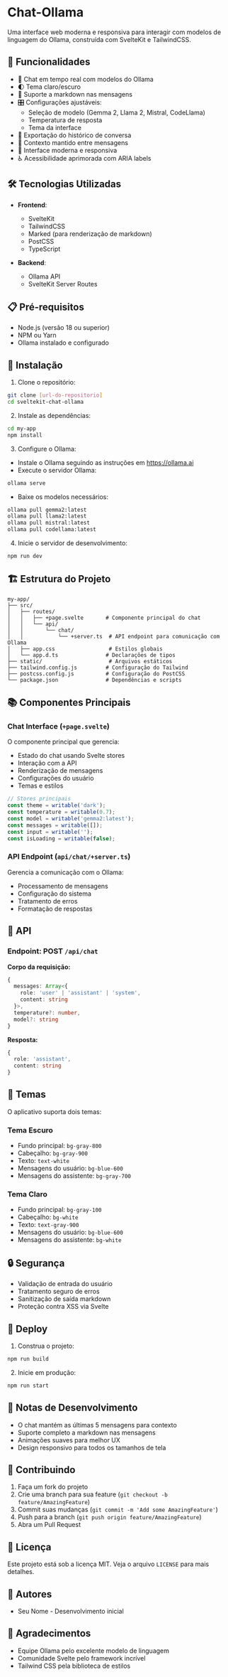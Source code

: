 # Chat-Ollama

Uma interface web moderna e responsiva para interagir com modelos de linguagem do Ollama, construída com SvelteKit e TailwindCSS.

## 🚀 Funcionalidades

- 💬 Chat em tempo real com modelos do Ollama
- 🌓 Tema claro/escuro
- 📝 Suporte a markdown nas mensagens
- 🎛️ Configurações ajustáveis:
  - Seleção de modelo (Gemma 2, Llama 2, Mistral, CodeLlama)
  - Temperatura de resposta
  - Tema da interface
- 💾 Exportação do histórico de conversa
- 🔄 Contexto mantido entre mensagens
- 🎨 Interface moderna e responsiva
- ♿ Acessibilidade aprimorada com ARIA labels

## 🛠️ Tecnologias Utilizadas

- **Frontend**:
  - SvelteKit
  - TailwindCSS
  - Marked (para renderização de markdown)
  - PostCSS
  - TypeScript

- **Backend**:
  - Ollama API
  - SvelteKit Server Routes

## 📋 Pré-requisitos

- Node.js (versão 18 ou superior)
- NPM ou Yarn
- Ollama instalado e configurado

## 🔧 Instalação

1. Clone o repositório:
```bash
git clone [url-do-repositorio]
cd sveltekit-chat-ollama
```

2. Instale as dependências:
```bash
cd my-app
npm install
```

3. Configure o Ollama:
- Instale o Ollama seguindo as instruções em https://ollama.ai
- Execute o servidor Ollama:
```bash
ollama serve
```
- Baixe os modelos necessários:
```bash
ollama pull gemma2:latest
ollama pull llama2:latest
ollama pull mistral:latest
ollama pull codellama:latest
```

4. Inicie o servidor de desenvolvimento:
```bash
npm run dev
```

## 🏗️ Estrutura do Projeto

```
my-app/
├── src/
│   ├── routes/
│   │   ├── +page.svelte       # Componente principal do chat
│   │   └── api/
│   │       └── chat/
│   │           └── +server.ts  # API endpoint para comunicação com Ollama
│   ├── app.css                 # Estilos globais
│   └── app.d.ts               # Declarações de tipos
├── static/                     # Arquivos estáticos
├── tailwind.config.js         # Configuração do Tailwind
├── postcss.config.js          # Configuração do PostCSS
└── package.json               # Dependências e scripts
```

## 📚 Componentes Principais

### Chat Interface (`+page.svelte`)

O componente principal que gerencia:
- Estado do chat usando Svelte stores
- Interação com a API
- Renderização de mensagens
- Configurações do usuário
- Temas e estilos

```typescript
// Stores principais
const theme = writable('dark');
const temperature = writable(0.7);
const model = writable('gemma2:latest');
const messages = writable([]);
const input = writable('');
const isLoading = writable(false);
```

### API Endpoint (`api/chat/+server.ts`)

Gerencia a comunicação com o Ollama:
- Processamento de mensagens
- Configuração do sistema
- Tratamento de erros
- Formatação de respostas

## 🔌 API

### Endpoint: POST `/api/chat`

**Corpo da requisição:**
```typescript
{
  messages: Array<{
    role: 'user' | 'assistant' | 'system',
    content: string
  }>,
  temperature?: number,
  model?: string
}
```

**Resposta:**
```typescript
{
  role: 'assistant',
  content: string
}
```

## 🎨 Temas

O aplicativo suporta dois temas:

### Tema Escuro
- Fundo principal: `bg-gray-800`
- Cabeçalho: `bg-gray-900`
- Texto: `text-white`
- Mensagens do usuário: `bg-blue-600`
- Mensagens do assistente: `bg-gray-700`

### Tema Claro
- Fundo principal: `bg-gray-100`
- Cabeçalho: `bg-white`
- Texto: `text-gray-900`
- Mensagens do usuário: `bg-blue-600`
- Mensagens do assistente: `bg-white`

## 🔒 Segurança

- Validação de entrada do usuário
- Tratamento seguro de erros
- Sanitização de saída markdown
- Proteção contra XSS via Svelte

## 🚀 Deploy

1. Construa o projeto:
```bash
npm run build
```

2. Inicie em produção:
```bash
npm run start
```

## 📝 Notas de Desenvolvimento

- O chat mantém as últimas 5 mensagens para contexto
- Suporte completo a markdown nas mensagens
- Animações suaves para melhor UX
- Design responsivo para todos os tamanhos de tela

## 🤝 Contribuindo

1. Faça um fork do projeto
2. Crie uma branch para sua feature (`git checkout -b feature/AmazingFeature`)
3. Commit suas mudanças (`git commit -m 'Add some AmazingFeature'`)
4. Push para a branch (`git push origin feature/AmazingFeature`)
5. Abra um Pull Request

## 📄 Licença

Este projeto está sob a licença MIT. Veja o arquivo `LICENSE` para mais detalhes.

## 👥 Autores

- Seu Nome - Desenvolvimento inicial

## 🙏 Agradecimentos

- Equipe Ollama pelo excelente modelo de linguagem
- Comunidade Svelte pelo framework incrível
- Tailwind CSS pela biblioteca de estilos 